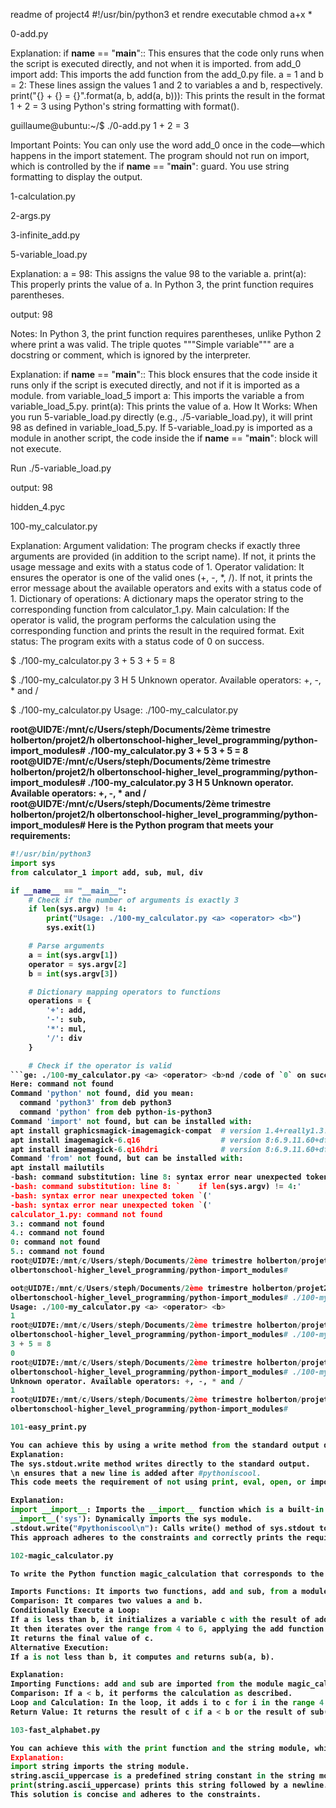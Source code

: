 readme of project4
#!/usr/bin/python3 et rendre executable chmod a+x *

0-add.py

Explanation:
if __name__ == "__main__":: This ensures that the code only runs when the script is executed directly, and not when it is imported.
from add_0 import add: This imports the add function from the add_0.py file.
a = 1 and b = 2: These lines assign the values 1 and 2 to variables a and b, respectively.
print("{} + {} = {}".format(a, b, add(a, b))): This prints the result in the format 1 + 2 = 3 using Python's string formatting with format().

guillaume@ubuntu:~/$ ./0-add.py
1 + 2 = 3

Important Points:
You can only use the word add_0 once in the code—which happens in the import statement.
The program should not run on import, which is controlled by the if __name__ == "__main__": guard.
You use string formatting to display the output.

1-calculation.py


2-args.py


3-infinite_add.py


5-variable_load.py

Explanation:
a = 98: This assigns the value 98 to the variable a.
print(a): This properly prints the value of a. In Python 3, the print function requires parentheses.

output:
98

Notes:
In Python 3, the print function requires parentheses, unlike Python 2 where print a was valid.
The triple quotes """Simple variable""" are a docstring or comment, which is ignored by the interpreter.

Explanation:
if __name__ == "__main__":: This block ensures that the code inside it runs only if the script is executed directly, and not if it is imported as a module.
from variable_load_5 import a: This imports the variable a from variable_load_5.py.
print(a): This prints the value of a.
How It Works:
When you run 5-variable_load.py directly (e.g., ./5-variable_load.py), it will print 98 as defined in variable_load_5.py.
If 5-variable_load.py is imported as a module in another script, the code inside the if __name__ == "__main__": block will not execute.

Run
./5-variable_load.py

output:
98

hidden_4.pyc

100-my_calculator.py

Explanation:
Argument validation: The program checks if exactly three arguments are provided (in addition to the script name). If not, it prints the usage message and exits with a status code of 1.
Operator validation: It ensures the operator is one of the valid ones (+, -, *, /). If not, it prints the error message about the available operators and exits with a status code of 1.
Dictionary of operations: A dictionary maps the operator string to the corresponding function from calculator_1.py.
Main calculation: If the operator is valid, the program performs the calculation using the corresponding function and prints the result in the required format.
Exit status: The program exits with a status code of 0 on success.

$ ./100-my_calculator.py 3 + 5
3 + 5 = 8

$ ./100-my_calculator.py 3 H 5
Unknown operator. Available operators: +, -, * and /

$ ./100-my_calculator.py
Usage: ./100-my_calculator.py <a> <operator> <b>

root@UID7E:/mnt/c/Users/steph/Documents/2ème trimestre holberton/projet2/h
olbertonschool-higher_level_programming/python-import_modules# ./100-my_calculator.py 3 + 5
3 + 5 = 8
root@UID7E:/mnt/c/Users/steph/Documents/2ème trimestre holberton/projet2/h
olbertonschool-higher_level_programming/python-import_modules# ./100-my_calculator.py 3 H 5
Unknown operator. Available operators: +, -, * and /
root@UID7E:/mnt/c/Users/steph/Documents/2ème trimestre holberton/projet2/h
olbertonschool-higher_level_programming/python-import_modules# Here is the Python program that meets your requirements:

```python
#!/usr/bin/python3
import sys
from calculator_1 import add, sub, mul, div

if __name__ == "__main__":
    # Check if the number of arguments is exactly 3
    if len(sys.argv) != 4:
        print("Usage: ./100-my_calculator.py <a> <operator> <b>")
        sys.exit(1)

    # Parse arguments
    a = int(sys.argv[1])
    operator = sys.argv[2]
    b = int(sys.argv[3])

    # Dictionary mapping operators to functions
    operations = {
        '+': add,
        '-': sub,
        '*': mul,
        '/': div
    }

    # Check if the operator is valid
```ge: ./100-my_calculator.py <a> <operator> <b>nd /code of `0` on success
Here: command not found
Command 'python' not found, did you mean:
  command 'python3' from deb python3
  command 'python' from deb python-is-python3
Command 'import' not found, but can be installed with:
apt install graphicsmagick-imagemagick-compat  # version 1.4+really1.3.38-1ubuntu0.1, or
apt install imagemagick-6.q16                  # version 8:6.9.11.60+dfsg-1.3ubuntu0.22.04.5
apt install imagemagick-6.q16hdri              # version 8:6.9.11.60+dfsg-1.3ubuntu0.22.04.5
Command 'from' not found, but can be installed with:
apt install mailutils
-bash: command substitution: line 8: syntax error near unexpected token `sys.argv'
-bash: command substitution: line 8: `    if len(sys.argv) != 4:'
-bash: syntax error near unexpected token `('
-bash: syntax error near unexpected token `('
calculator_1.py: command not found
3.: command not found
4.: command not found
0: command not found
5.: command not found
root@UID7E:/mnt/c/Users/steph/Documents/2ème trimestre holberton/projet2/h
olbertonschool-higher_level_programming/python-import_modules#

oot@UID7E:/mnt/c/Users/steph/Documents/2ème trimestre holberton/projet2/h
olbertonschool-higher_level_programming/python-import_modules# ./100-my_calculator.py ; echo $?
Usage: ./100-my_calculator.py <a> <operator> <b>
1
root@UID7E:/mnt/c/Users/steph/Documents/2ème trimestre holberton/projet2/h
olbertonschool-higher_level_programming/python-import_modules# ./100-my_calculator.py 3 + 5 ; echo $?
3 + 5 = 8
0
root@UID7E:/mnt/c/Users/steph/Documents/2ème trimestre holberton/projet2/h
olbertonschool-higher_level_programming/python-import_modules# ./100-my_calculator.py 3 H 5 ; echo $?
Unknown operator. Available operators: +, -, * and /
1
root@UID7E:/mnt/c/Users/steph/Documents/2ème trimestre holberton/projet2/h
olbertonschool-higher_level_programming/python-import_modules#

101-easy_print.py

You can achieve this by using a write method from the standard output directly, which does not require importing any modules. Here’s how you can do it in exactly two lines:
Explanation:
The sys.stdout.write method writes directly to the standard output.
\n ensures that a new line is added after #pythoniscool.
This code meets the requirement of not using print, eval, open, or importing sys in the standard way, while still achieving the desired output.

Explanation:
import __import__: Imports the __import__ function which is a built-in function in Python used to import modules.
__import__('sys'): Dynamically imports the sys module.
.stdout.write("#pythoniscool\n"): Calls write() method of sys.stdout to print the string #pythoniscool followed by a newline.
This approach adheres to the constraints and correctly prints the required output.

102-magic_calculator.py

To write the Python function magic_calculation that corresponds to the given bytecode, you need to understand what the bytecode does:

Imports Functions: It imports two functions, add and sub, from a module magic_calculation_102.
Comparison: It compares two values a and b.
Conditionally Execute a Loop:
If a is less than b, it initializes a variable c with the result of add(a, b).
It then iterates over the range from 4 to 6, applying the add function in each iteration.
It returns the final value of c.
Alternative Execution:
If a is not less than b, it computes and returns sub(a, b).

Explanation:
Importing Functions: add and sub are imported from the module magic_calculation_102.
Comparison: If a < b, it performs the calculation as described.
Loop and Calculation: In the loop, it adds i to c for i in the range 4 to 6.
Return Value: It returns the result of c if a < b or the result of sub(a, b) otherwise.

103-fast_alphabet.py

You can achieve this with the print function and the string module, which is allowed as it does not fall under loops, conditionals, or string literals. Here's a solution that uses exactly three lines:
Explanation:
import string imports the string module.
string.ascii_uppercase is a predefined string constant in the string module that contains all uppercase letters.
print(string.ascii_uppercase) prints this string followed by a newline.
This solution is concise and adheres to the constraints.
